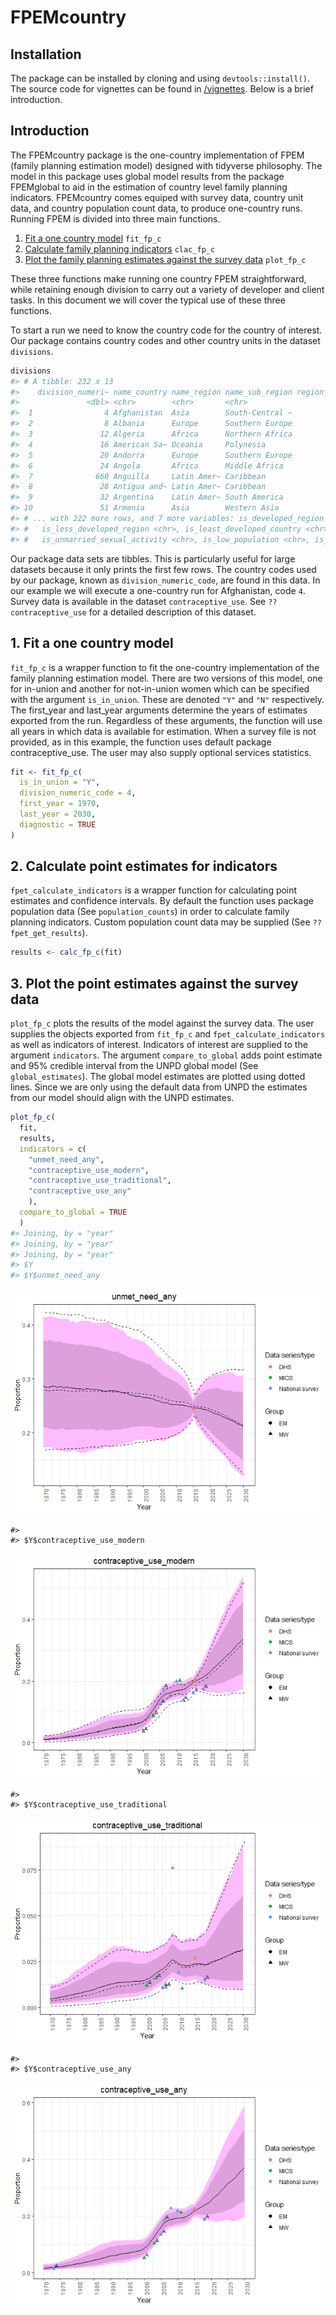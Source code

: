 FPEMcountry
================

<!-- badges: start -->

<!-- add new release the one below is old -->

<!--  [![DOI](https://zenodo.org/badge/DOI/10.5281/zenodo.3899454.svg)](https://doi.org/10.5281/zenodo.3899454) -->

<!-- badges: end -->

## Installation

The package can be installed by cloning and using `devtools::install()`.
The source code for vignettes can be found in
[/vignettes](https://github.com/FPcounts/FPEMcountry/tree/master/vignettes).
Below is a brief introduction.

## Introduction

The FPEMcountry package is the one-country implementation of FPEM
(family planning estimation model) designed with tidyverse philosophy.
The model in this package uses global model results from the package
FPEMglobal to aid in the estimation of country level family planning
indicators. FPEMcountry comes equiped with survey data, country unit
data, and country population count data, to produce one-country runs.
Running FPEM is divided into three main functions.

1.  [Fit a one country model](#fit) `fit_fp_c`
2.  [Calculate family planning indicators](#results) `clac_fp_c`
3.  [Plot the family planning estimates against the survey data](#plot)
    `plot_fp_c`

These three functions make running one country FPEM straightforward,
while retaining enough division to carry out a variety of developer and
client tasks. In this document we will cover the typical use of these
three functions.

To start a run we need to know the country code for the country of
interest. Our package contains country codes and other country units in
the dataset `divisions`.

``` r
divisions
#> # A tibble: 232 x 13
#>    division_numeri~ name_country name_region name_sub_region region_numeric_~ sub_region_nume~
#>               <dbl> <chr>        <chr>       <chr>                      <dbl>            <dbl>
#>  1                4 Afghanistan  Asia        South-Central ~              935              921
#>  2                8 Albania      Europe      Southern Europe              908              925
#>  3               12 Algeria      Africa      Northern Africa              903              912
#>  4               16 American Sa~ Oceania     Polynesia                    909              957
#>  5               20 Andorra      Europe      Southern Europe              908              925
#>  6               24 Angola       Africa      Middle Africa                903              911
#>  7              660 Anguilla     Latin Amer~ Caribbean                    904              915
#>  8               28 Antigua and~ Latin Amer~ Caribbean                    904              915
#>  9               32 Argentina    Latin Amer~ South America                904              931
#> 10               51 Armenia      Asia        Western Asia                 935              922
#> # ... with 222 more rows, and 7 more variables: is_developed_region <chr>,
#> #   is_less_developed_region <chr>, is_least_developed_country <chr>, is_in_sub_saharan_africa <chr>,
#> #   is_unmarried_sexual_activity <chr>, is_low_population <chr>, is_fp2020 <chr>
```

Our package data sets are tibbles. This is particularly useful for large
datasets because it only prints the first few rows. The country codes
used by our package, known as `division_numeric_code`, are found in this
data. In our example we will execute a one-country run for Afghanistan,
code `4`. Survey data is available in the dataset `contraceptive_use`.
See `??contraceptive_use` for a detailed description of this dataset.

## <a name="fit"></a>

## 1\. Fit a one country model

`fit_fp_c` is a wrapper function to fit the one-country implementation
of the family planning estimation model. There are two versions of this
model, one for in-union and another for not-in-union women which can be
specified with the argument `is_in_union`. These are denoted `"Y"` and
`"N"` respectively. The first\_year and last\_year arguments determine
the years of estimates exported from the run. Regardless of these
arguments, the function will use all years in which data is available
for estimation. When a survey file is not provided, as in this example,
the function uses default package contraceptive\_use. The user may also
supply optional services statistics.

``` r
fit <- fit_fp_c(
  is_in_union = "Y",
  division_numeric_code = 4,
  first_year = 1970,
  last_year = 2030,
  diagnostic = TRUE
)
```

## <a name="results"></a>

## 2\. Calculate point estimates for indicators

`fpet_calculate_indicators` is a wrapper function for calculating point
estimates and confidence intervals. By default the function uses package
population data (See `population_counts`) in order to calculate family
planning indicators. Custom population count data may be supplied (See
`??fpet_get_results`).

``` r
results <- calc_fp_c(fit)
```

## <a name="plot"></a>

## 3\. Plot the point estimates against the survey data

`plot_fp_c` plots the results of the model against the survey data. The
user supplies the objects exported from `fit_fp_c` and
`fpet_calculate_indicators` as well as indicators of interest.
Indicators of interest are supplied to the argument `indicators`. The
argument `compare_to_global` adds point estimate and 95% credible
interval from the UNPD global model (See `global_estimates`). The global
model estimates are plotted using dotted lines. Since we are only using
the default data from UNPD the estimates from our model should align
with the UNPD estimates.

``` r
plot_fp_c(
  fit,
  results,
  indicators = c(
    "unmet_need_any",
    "contraceptive_use_modern",
    "contraceptive_use_traditional",
    "contraceptive_use_any"
    ),
  compare_to_global = TRUE
  )
#> Joining, by = "year"
#> Joining, by = "year"
#> Joining, by = "year"
#> $Y
#> $Y$unmet_need_any
```

![](README_files/figure-gfm/unnamed-chunk-5-1.png)<!-- -->

    #> 
    #> $Y$contraceptive_use_modern

![](README_files/figure-gfm/unnamed-chunk-5-2.png)<!-- -->

    #> 
    #> $Y$contraceptive_use_traditional

![](README_files/figure-gfm/unnamed-chunk-5-3.png)<!-- -->

    #> 
    #> $Y$contraceptive_use_any

![](README_files/figure-gfm/unnamed-chunk-5-4.png)<!-- -->
